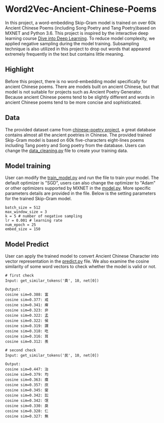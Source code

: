 Word2Vec-Ancient-Chinese-Poems
============

In this project, a word-embedding Skip-Gram model is trained on over 60k Ancient Chinese Poems (including Song Poetry and Tang Poetry)based on MXNET and Python 3.6. This project is inspired by the interactive deep learning course [Dive into Deep Learning](https://d2l.ai/). To reduce model complexity, we applied negative sampling during the model training. Subsampling technique is also utilized in this project to drop out words that appeared extremely frequently in the text but contains little meaning.  

Highlight
------------

Before this project, there is no word-embedding model specifically for ancient Chinese poems. There are models built on ancient Chinese, but that model is not suitable for projects such as Ancient Poetry Generator. Because ancient Chinese poems tend to be slightly different and words in ancient Chinese poems tend to be more concise and sophisticated.

Data
------------

The provided dataset came from [chinese-poetry project](https://github.com/chinese-poetry/chinese-poetry), a great database contains almost all the ancient poetries in Chinese. The provided trained Skip-Gram model is based on 60k five-characters eight-lines poems including Tang poetry and Song poetry from the database. Users can change the [data_cleaning.py](/data_cleaning.py) file to create your training data.

Model training
------------

User can modify the [train_model.py](/train_model.py) and run the file to train your model. The default optimizer is "SGD", users can also change the optimizer to "Adam" or other optimizers supported by MXNET in the [model.py](/model.py). More specific parameters details are provided in the file. Below is the setting parameters for the trained Skip-Gram model.

```
batch_size = 512
max_window_size = 3
k = 5 # number of negative sampling
lr = 0.001 # learning rate
num_epoch = 25
embed_size = 150

```

Model Predict
------------

User can apply the trained model to convert Ancient Chinese Character into vector representation in the [predict.py](/predict.py) file. We also examine the cosine similarity of some word vectors to check whether the model is valid or not. 

```
# first check
Input: get_similar_tokens('貴', 10, net[0])

Output: 
cosine sim=0.388: 富
cosine sim=0.377: 戒
cosine sim=0.341: 瘠
cosine sim=0.323: 非
cosine sim=0.322: 孟
cosine sim=0.322: 侯
cosine sim=0.319: 謂
cosine sim=0.318: 吃
cosine sim=0.316: 耳
cosine sim=0.312: 羨

# second check
Input: get_similar_tokens('民', 10, net[0])

Output: 
cosine sim=0.447: 治
cosine sim=0.379: 均
cosine sim=0.363: 瘼
cosine sim=0.357: 庶
cosine sim=0.345: 燮
cosine sim=0.342: 訟
cosine sim=0.342: 氓
cosine sim=0.330: 戾
cosine sim=0.328: 仁
cosine sim=0.327: 無

```
